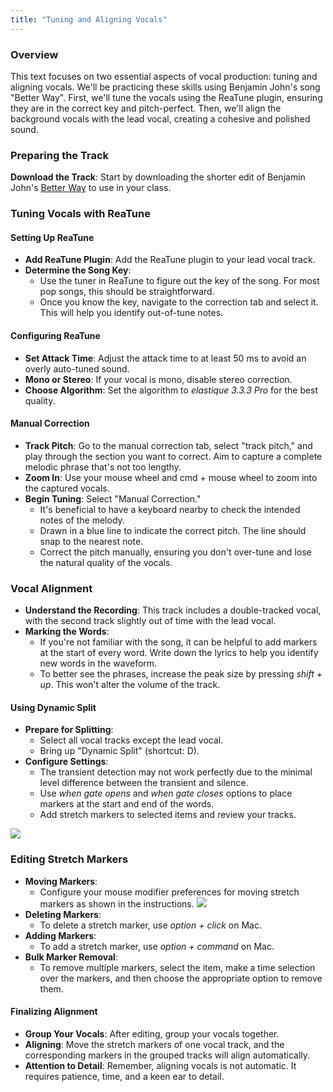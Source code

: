 ```yaml
---
title: "Tuning and Aligning Vocals"
---
```


### Overview

This text focuses on two essential aspects of vocal production: tuning and aligning vocals. We'll be practicing these skills using Benjamin John's song "Better Way". First, we'll tune the vocals using the ReaTune plugin, ensuring they are in the correct key and pitch-perfect. Then, we'll align the background vocals with the lead vocal, creating a cohesive and polished sound.

### Preparing the Track

**Download the Track**: Start by downloading the shorter edit of Benjamin John's [Better Way](https://cambridge-mt.com/ms/mtk-newbies/#BenjaminJohn) to use in your class.

### Tuning Vocals with ReaTune

#### Setting Up ReaTune

- **Add ReaTune Plugin**: Add the ReaTune plugin to your lead vocal track.
- **Determine the Song Key**:
   - Use the tuner in ReaTune to figure out the key of the song. For most pop songs, this should be straightforward.
   - Once you know the key, navigate to the correction tab and select it. This will help you identify out-of-tune notes.

#### Configuring ReaTune

- **Set Attack Time**: Adjust the attack time to at least 50 ms to avoid an overly auto-tuned sound.
- **Mono or Stereo**: If your vocal is mono, disable stereo correction.
- **Choose Algorithm**: Set the algorithm to _elastique 3.3.3 Pro_ for the best quality.

#### Manual Correction

- **Track Pitch**: Go to the manual correction tab, select "track pitch," and play through the section you want to correct. Aim to capture a complete melodic phrase that's not too lengthy.
- **Zoom In**: Use your mouse wheel and cmd + mouse wheel to zoom into the captured vocals.
- **Begin Tuning**: Select "Manual Correction."
   - It's beneficial to have a keyboard nearby to check the intended notes of the melody.
   - Drawn in a blue line to indicate the correct pitch. The line should snap to the nearest note. 
   - Correct the pitch manually, ensuring you don't over-tune and lose the natural quality of the vocals.

### Vocal Alignment

- **Understand the Recording**: This track includes a double-tracked vocal, with the second track slightly out of time with the lead vocal.
- **Marking the Words**:
   - If you're not familiar with the song, it can be helpful to add markers at the start of every word. Write down the lyrics to help you identify new words in the waveform.
   - To better see the phrases, increase the peak size by pressing _shift + up_. This won't alter the volume of the track.

#### Using Dynamic Split

- **Prepare for Splitting**:
   - Select all vocal tracks except the lead vocal.
   - Bring up "Dynamic Split" (shortcut: D).
- **Configure Settings**:
   - The transient detection may not work perfectly due to the minimal level difference between the transient and silence.
   - Use _when gate opens_ and _when gate closes_ options to place markers at the start and end of the words.
   - Add stretch markers to selected items and review your tracks.

![](align-settings.png)

### Editing Stretch Markers

- **Moving Markers**:
   - Configure your mouse modifier preferences for moving stretch markers as shown in the instructions.
    ![](move-markers.png)
- **Deleting Markers**:
   - To delete a stretch marker, use _option + click_ on Mac.
   <!-- - ![](remove-markers.png) -->
- **Adding Markers**:
   - To add a stretch marker, use _option + command_ on Mac.
- **Bulk Marker Removal**:
   - To remove multiple markers, select the item, make a time selection over the markers, and then choose the appropriate option to remove them.

#### Finalizing Alignment

- **Group Your Vocals**: After editing, group your vocals together.
- **Aligning**: Move the stretch markers of one vocal track, and the corresponding markers in the grouped tracks will align automatically.
- **Attention to Detail**: Remember, aligning vocals is not automatic. It requires patience, time, and a keen ear to detail.



<!-- We'll be using Benjamin John's [Better Way](https://cambridge-mt.com/ms/mtk-newbies/#BenjaminJohn) to practice retuning vocals and and aligning background vocals. Download the shorter edit for use in class.

## Tuning vocals with ReaTune

Add the ReaTune plugin to the lead vocal track. The first step in the process is figuring out what key the song is in. One way to help with that is the tuner part of ReaTune. For most pop songs, it should be relatively simple to use the tuner to figure out the key.

Once you know the key, go to the correction tab and select that key. This will make it much easier to know which notes are out of tune and by how much.

Set the attack time to at least 50 ms. Any shorter and you'll sound like T-pain. Disable the stereo correction if the vocal is in mono.

Set the algorithm to _elastique 3.3.3 Pro_.

Now, go to the _manual correction tab_ and we can start to correct the pitch manually. We need to "capture" the vocals, so select _track pitch_ and play through the section you want to correct. It's good to start off with a complete melodic figure that is not too long.

Zoom into your captured vocals with the mouse wheel and cmd + mouse wheel.

To start the tuning process select the _Manual Correction_ option.

It is really helpful to have a keyboard, so that we can check which notes the melody is supposed to be. This is a bit of an art form, so we'll spend some time going through this melody and correcting where the notes look and sound off, making sure to not overcorrect.

## Vocal Alignment

This recording has a double tracked vocal. This second track has some timing variation that makes it sound a little off from the lead vocal.

> Based on [Align Vocal Tracks in REAPER - YouTube](https://www.youtube.com/watch?v=YoaBNqvCyCI)

If you don't know the song well, it can be helpful to add markers at every word, then write the word the vocalist is singing. This can help you recognize where there's a new word in the waveform, and what is just a longer held note of the same word.

It may also be helpful to increase the peak size (Peaks: Increase peaks display zoom for project) so that you can see the phrases more easily. You can do this with the _shift + up_ keys. Note that this doesn't change the level of the item.

Select all of the vocal tracks, except for the lead vocal then bring up _Dynamic Split_ (D).

Use the below settings:

![](align-settings.png)

The level difference between the transient and silence isn't great enough so that the transient detection works. Because of this we'll use _when gate opens_ and _when gate closes_ to put markers on the start and ends of the words. Add stretch makers to selected items and examine your tracks.

We'll now need to move, delete, or add stretch markers that are in the wrong place, extra, or needed.

## Moving, delete, add stretch markers

To move stretch markers, set your mouse modifier preferences like below:

![](move-markers.png)

To delete stretch makers select _option + click_ on the mac. To add a stretch marker _option + command_ on the mac.

To remove multiple markers at a time: select the item, make a time selection of the markers, then select:

![](remove-markers.png)

Fix your stretch makers so that there is one at the beginning and ending of each word.

After editing group your vocals. Now you can move stretch markers of one of the vocals, and it will catch the others and make them align.

This is not an automatic process. It will take time and attention to detail to make it sound good.

> Continue with this process until vocals are tuned and aligned to the best of your ability. -->

